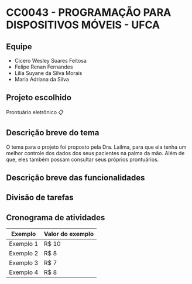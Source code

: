 # CC0043 - PROGRAMAÇÃO PARA DISPOSITIVOS MÓVEIS - UFCA

## Equipe
* Cicero Wesley Suares Feitosa
* Felipe Renan Fernandes
* Lilia Suyane da Silva Morais
* Maria Adriana da Silva

## Projeto escolhido
 Prontuário eletrônico 📋

## Descrição breve do tema
O tema para o projeto foi proposto pela Dra. Lailma, para que ela tenha um melhor controle dos dados dos seus pacientes na palma da mão. Além de que, eles também possam consultar seus próprios prontuários.
## Descrição breve das funcionalidades

## Divisão de tarefas

## Cronograma de atividades
Exemplo   | Valor do exemplo
--------- | ------
Exemplo 1 | R$ 10
Exemplo 2 | R$ 8
Exemplo 3 | R$ 7
Exemplo 4 | R$ 8

